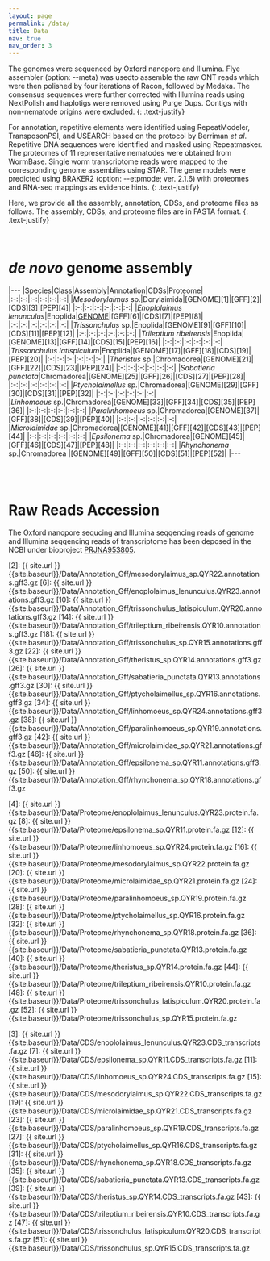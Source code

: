 ```yaml
---
layout: page
permalink: /data/
title: Data
nav: true
nav_order: 3
---
```


The genomes were sequenced by Oxford nanopore and Illumina. Flye assembler (option: --meta) was usedto assemble the raw ONT reads which were then polished by four iterations of Racon, followed by Medaka. The consensus sequences were further corrected with Illumina reads using NextPolish and haplotigs were removed using Purge Dups. Contigs with non-nematode origins were excluded. 
{: .text-justify}

For annotation, repetitive elements were identified using RepeatModeler, TransposonPSI, and USEARCH based on the protocol by Berriman *et al*. Repetitive DNA sequences were identified and masked using Repeatmasker. The proteomes of 11 representative nematodes were obtained from WormBase. Single worm transcriptome reads were mapped to the corresponding genome assemblies using STAR. The gene models were predicted using BRAKER2 (option: --etpmode; ver. 2.1.6) with proteomes and RNA-seq mappings as evidence hints. 
{: .text-justify}

Here, we provide all the assembly, annotation, CDSs, and proteome files as follows. The assembly, CDSs, and proteome files are in FASTA format.
{: .text-justify}

<br>

# *de novo* genome assembly

|---
|Species|Class|Assembly|Annotation|CDSs|Proteome|
|:-:|:-:|:-:|:-:|:-:|:-:|
|*Mesodorylaimus* sp.|Dorylaimida|[GENOME][1]|[GFF][2]|[CDS][3]|[PEP][4]|
|:-:|:-:|:-:|:-:|:-:|:-:|
|*Enoplolaimus lenunculus*|Enoplida|[GENOME][5]|[GFF][6]|[CDS][7]|[PEP][8]|
|:-:|:-:|:-:|:-:|:-:|:-:|
|*Trissonchulus* sp.|Enoplida|[GENOME][9]|[GFF][10]|[CDS][11]|[PEP][12]|
|:-:|:-:|:-:|:-:|:-:|:-:|
|*Trileptium ribeirensis*|Enoplida|[GENOME][13]|[GFF][14]|[CDS][15]|[PEP][16]|
|:-:|:-:|:-:|:-:|:-:|:-:|
|*Trissonchulus latispiculum*|Enoplida|[GENOME][17]|[GFF][18]|[CDS][19]|[PEP][20]|
|:-:|:-:|:-:|:-:|:-:|:-:|
|*Theristus* sp.|Chromadorea|[GENOME][21]|[GFF][22]|[CDS][23]|[PEP][24]|
|:-:|:-:|:-:|:-:|:-:|:-:|
|*Sabatieria punctata*|Chromadorea|[GENOME][25]|[GFF][26]|[CDS][27]|[PEP][28]|
|:-:|:-:|:-:|:-:|:-:|:-:|
|*Ptycholaimellus* sp.|Chromadorea|[GENOME][29]|[GFF][30]|[CDS][31]|[PEP][32]|
|:-:|:-:|:-:|:-:|:-:|:-:|
|*Linhomoeus* sp.|Chromadorea|[GENOME][33]|[GFF][34]|[CDS][35]|[PEP][36]|
|:-:|:-:|:-:|:-:|:-:|:-:|
|*Paralinhomoeus* sp.|Chromadorea|[GENOME][37]|[GFF][38]|[CDS][39]|[PEP][40]|
|:-:|:-:|:-:|:-:|:-:|:-:|
|*Microlaimidae* sp.|Chromadorea|[GENOME][41]|[GFF][42]|[CDS][43]|[PEP][44]|
|:-:|:-:|:-:|:-:|:-:|:-:|
|*Epsilonema* sp.|Chromadorea|[GENOME][45]|[GFF][46]|[CDS][47]|[PEP][48]|
|:-:|:-:|:-:|:-:|:-:|:-:|
|*Rhynchonema* sp.|Chromadorea |[GENOME][49]|[GFF][50]|[CDS][51]|[PEP][52]|
|---

<br><br>

# Raw Reads Accession
The Oxford nanopore sequcing and Illumina seqqencing reads of genome and Illumina seqqencing reads of transcriptome has been deposed in the NCBI under bioproject [PRJNA953805](https://www.ncbi.nlm.nih.gov/bioproject/PRJNA953805). 

[5]: (ftp://ftp.ebi.ac.uk/pub/databases/wormbase/parasite/datasets/PRJNA953805/enoplolaimus_lenunculus/PRJNA953805/enoplolaimus_lenunculus.QYR23.genomics.fa)

[2]: {{ site.url }}{{site.baseurl}}/Data/Annotation_Gff/mesodorylaimus_sp.QYR22.annotations.gff3.gz
[6]: {{ site.url }}{{site.baseurl}}/Data/Annotation_Gff/enoplolaimus_lenunculus.QYR23.annotations.gff3.gz
[10]: {{ site.url }}{{site.baseurl}}/Data/Annotation_Gff/trissonchulus_latispiculum.QYR20.annotations.gff3.gz
[14]: {{ site.url }}{{site.baseurl}}/Data/Annotation_Gff/trileptium_ribeirensis.QYR10.annotations.gff3.gz
[18]: {{ site.url }}{{site.baseurl}}/Data/Annotation_Gff/trissonchulus_sp.QYR15.annotations.gff3.gz
[22]: {{ site.url }}{{site.baseurl}}/Data/Annotation_Gff/theristus_sp.QYR14.annotations.gff3.gz
[26]: {{ site.url }}{{site.baseurl}}/Data/Annotation_Gff/sabatieria_punctata.QYR13.annotations.gff3.gz
[30]: {{ site.url }}{{site.baseurl}}/Data/Annotation_Gff/ptycholaimellus_sp.QYR16.annotations.gff3.gz
[34]: {{ site.url }}{{site.baseurl}}/Data/Annotation_Gff/linhomoeus_sp.QYR24.annotations.gff3.gz
[38]: {{ site.url }}{{site.baseurl}}/Data/Annotation_Gff/paralinhomoeus_sp.QYR19.annotations.gff3.gz
[42]: {{ site.url }}{{site.baseurl}}/Data/Annotation_Gff/microlaimidae_sp.QYR21.annotations.gff3.gz
[46]: {{ site.url }}{{site.baseurl}}/Data/Annotation_Gff/epsilonema_sp.QYR11.annotations.gff3.gz
[50]: {{ site.url }}{{site.baseurl}}/Data/Annotation_Gff/rhynchonema_sp.QYR18.annotations.gff3.gz

[4]: {{ site.url }}{{site.baseurl}}/Data/Proteome/enoplolaimus_lenunculus.QYR23.protein.fa.gz
[8]: {{ site.url }}{{site.baseurl}}/Data/Proteome/epsilonema_sp.QYR11.protein.fa.gz
[12]: {{ site.url }}{{site.baseurl}}/Data/Proteome/linhomoeus_sp.QYR24.protein.fa.gz
[16]: {{ site.url }}{{site.baseurl}}/Data/Proteome/mesodorylaimus_sp.QYR22.protein.fa.gz
[20]: {{ site.url }}{{site.baseurl}}/Data/Proteome/microlaimidae_sp.QYR21.protein.fa.gz
[24]: {{ site.url }}{{site.baseurl}}/Data/Proteome/paralinhomoeus_sp.QYR19.protein.fa.gz
[28]: {{ site.url }}{{site.baseurl}}/Data/Proteome/ptycholaimellus_sp.QYR16.protein.fa.gz
[32]: {{ site.url }}{{site.baseurl}}/Data/Proteome/rhynchonema_sp.QYR18.protein.fa.gz
[36]: {{ site.url }}{{site.baseurl}}/Data/Proteome/sabatieria_punctata.QYR13.protein.fa.gz
[40]: {{ site.url }}{{site.baseurl}}/Data/Proteome/theristus_sp.QYR14.protein.fa.gz
[44]: {{ site.url }}{{site.baseurl}}/Data/Proteome/trileptium_ribeirensis.QYR10.protein.fa.gz
[48]: {{ site.url }}{{site.baseurl}}/Data/Proteome/trissonchulus_latispiculum.QYR20.protein.fa.gz
[52]: {{ site.url }}{{site.baseurl}}/Data/Proteome/trissonchulus_sp.QYR15.protein.fa.gz

[3]: {{ site.url }}{{site.baseurl}}/Data/CDS/enoplolaimus_lenunculus.QYR23.CDS_transcripts.fa.gz
[7]: {{ site.url }}{{site.baseurl}}/Data/CDS/epsilonema_sp.QYR11.CDS_transcripts.fa.gz
[11]: {{ site.url }}{{site.baseurl}}/Data/CDS/linhomoeus_sp.QYR24.CDS_transcripts.fa.gz
[15]: {{ site.url }}{{site.baseurl}}/Data/CDS/mesodorylaimus_sp.QYR22.CDS_transcripts.fa.gz
[19]: {{ site.url }}{{site.baseurl}}/Data/CDS/microlaimidae_sp.QYR21.CDS_transcripts.fa.gz
[23]: {{ site.url }}{{site.baseurl}}/Data/CDS/paralinhomoeus_sp.QYR19.CDS_transcripts.fa.gz
[27]: {{ site.url }}{{site.baseurl}}/Data/CDS/ptycholaimellus_sp.QYR16.CDS_transcripts.fa.gz
[31]: {{ site.url }}{{site.baseurl}}/Data/CDS/rhynchonema_sp.QYR18.CDS_transcripts.fa.gz
[35]: {{ site.url }}{{site.baseurl}}/Data/CDS/sabatieria_punctata.QYR13.CDS_transcripts.fa.gz
[39]: {{ site.url }}{{site.baseurl}}/Data/CDS/theristus_sp.QYR14.CDS_transcripts.fa.gz
[43]: {{ site.url }}{{site.baseurl}}/Data/CDS/trileptium_ribeirensis.QYR10.CDS_transcripts.fa.gz
[47]: {{ site.url }}{{site.baseurl}}/Data/CDS/trissonchulus_latispiculum.QYR20.CDS_transcripts.fa.gz
[51]: {{ site.url }}{{site.baseurl}}/Data/CDS/trissonchulus_sp.QYR15.CDS_transcripts.fa.gz

